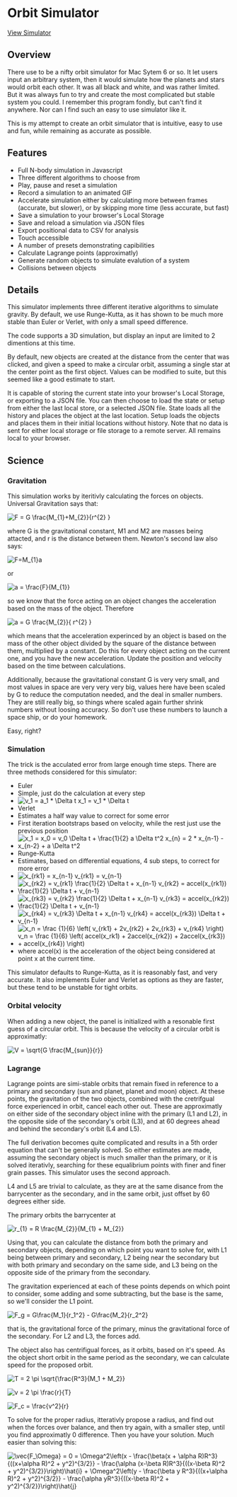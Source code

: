 # Orbit Simulator
[View Simulator](http://jdiwnab.github.io/OrbitSim/)

## Overview
There use to be a nifty orbit simulator for Mac Sytem 6 or so. It let users input an arbitrary system, then it would simulate how the planets and stars would orbit each other. It was all black and white, and was rather limited. But it was always fun to try and create the most complicated but stable system you could. I remember this program fondly, but can't find it anywhere. Nor can I find such an easy to use simulator like it.

This is my attempt to create an orbit simulator that is intuitive, easy to use and fun, while remaining as accurate as possible.

## Features
* Full N-body simulation in Javascript
* Three different algorithms to choose from
* Play, pause and reset a simulation
* Record a simulation to an animated GIF
* Accelerate simulation either by calculating more between frames (accurate, but slower), or by skipping more time (less accurate, but fast)
* Save a simulation to your browser's Local Storage
* Save and reload a simulation via JSON files
* Export positional data to CSV for analysis
* Touch accessible
* A number of presets demonstrating capibilities
* Calculate Lagrange points (approximatly)
* Generate random objects to simulate evalution of a system
* Collisions between objects

## Details
This simulator implements three different iterative algorithms to simulate gravity. By default, we use Runge-Kutta, as it has shown to be much more stable than Euler or Verlet, with only a small speed difference.

The code supports a 3D simulation, but display an input are limited to 2 dimentions at this time.

By default, new objects are created at the distance from the center that was clicked, and given a speed to make a circular orbit, assuming a single star at the center point as the first object. Values can be modified to suite, but this seemed like a good estimate to start.

It is capable of storing the current state into your browser's Local Storage, or exporting to a JSON file. You can then choose to load the state or setup from either the last local store, or a selected JSON file. State loads all the history and places the object at the last location. Setup loads the objects and places them in their initial locations without history. Note that no data is sent for either local storage or file storage to a remote server. All remains local to your browser.

## Science

### Gravitation

This simulation works by iteritivly calculating the forces on objects. Universal Gravitation says that:

![F = G \frac{M_{1}+M_{2}}{r^{2} }](http://mathurl.com/oc9ttnw.png)

where G is the gravitational constant, M1 and M2 are masses being attacted, and r is the distance between them. Newton's second law also says:

![F=M_{1}a](http://mathurl.com/q97l4ed.png)

or

![a =  \frac{F}{M_{1}}](http://mathurl.com/otezlxk.png)

so we know that the force acting on an object changes the acceleration based on the mass of the object. Therefore

![a = G  \frac{M_{2}}{ r^{2} }](http://mathurl.com/nn5xy82.png)

which means that the acceleration experinced by an object is based on the mass of the other object divided by the square of the distance between them, multiplied by a constant. Do this for every object acting on the current one, and you have the new acceleration. Update the position and velocity based on the time between calculations. 

Additionally, because the gravitational constant G is very very small, and most values in space are very very very big, values here have been scaled by G to reduce the computation needed, and the deal in smaller numbers. They are still really big, so things where scaled again further shrink numbers without loosing accuracy. So don't use these numbers to launch a space ship, or do your homework.

Easy, right?

### Simulation
The trick is the acculated error from large enough time steps. There are three methods considered for this simulator:
* Euler
 * Simple, just do the calculation at every step
 * ![v_1 = a_1 * \Delta t  x_1 = v_1 * \Delta t](http://mathurl.com/pea9fz3.png)
* Verlet
 * Estimates a half way value to correct for some error
 * First iteration bootstraps based on velocity, while the rest just use the previous position
 * ![x_1 = x_0 = v_0 \Delta t + \frac{1}{2} a \Delta t^2   x_{n} = 2 * x_{n-1} - x_{n-2} + a \Delta t^2](http://mathurl.com/ohcjkoa.png)
* Runge-Kutta
 * Estimates, based on differential equations, 4 sub steps, to correct for more error
 * ![x_{rk1} = x_{n-1}  v_{rk1} = v_{n-1}](http://mathurl.com/oo8fzlg.png)
 * ![x_{rk2} = v_{rk1} \frac{1}{2} \Delta t + x_{n-1}  v_{rk2} = accel(x_{rk1}) \frac{1}{2} \Delta t + v_{n-1}](http://mathurl.com/paolsf3.png)
 * ![x_{rk3} = v_{rk2} \frac{1}{2} \Delta t + x_{n-1}  v_{rk3} = accel(x_{rk2}) \frac{1}{2} \Delta t + v_{n-1}](http://mathurl.com/oe9vylq.png)
 * ![x_{rk4} = v_{rk3} \Delta t + x_{n-1}  v_{rk4} = accel(x_{rk3}) \Delta t + v_{n-1}](http://mathurl.com/p96r3ss.png)
 * ![x_n = \frac {1}{6} \left( v_{rk1} + 2v_{rk2} + 2v_{rk3} + v_{rk4} \right)  v_n = \frac {1}{6} \left( accel(x_rk1) + 2accel(x_{rk2}) + 2accel(x_{rk3}) + accel(x_{rk4}) \right)](http://mathurl.com/qgh6aor.png)
 * where accel(x) is the acceleration of the object being considered at point x at the current time.

This simulator defaults to Runge-Kutta, as it is reasonably fast, and very accurate. It also implements Euler and Verlet as options as they are faster, but these tend to be unstable for tight orbits.

### Orbital velocity
When adding a new object, the panel is initialized with a resonable first guess of a circular orbit. This is because the velocity of a circular orbit is approximatly:

![V = \sqrt{G \frac{M_{sun}}{r}}](http://mathurl.com/pmwtd4y.png)

### Lagrange

Lagrange points are simi-stable orbits that remain fixed in reference to a primary and secondary (sun and planet, planet and moon) object. At these points, the gravitation of the two objects, combined with the cretrifgual force experienced in orbit, cancel each other out. These are approximatly on either side of the secondary object inline with the primary (L1 and L2), in the opposite side of the secondary's orbit (L3), and at 60 degrees ahead and behind the secondary's orbit (L4 and L5).

The full derivation becomes quite complicated and results in a 5th order equation that can't be generally solved. So either estimates are made, assuming the secondary object is much smaller than the primary, or it is solved iterativly, searching for these equalibrium points with finer and finer grain passes. This simulator uses the second approach.

L4 and L5 are trivial to calculate, as they are at the same disance from the barrycenter as the secondary, and in the same orbit, just offset by 60 degrees either side.

The primary orbits the barrycenter at

![r_{1} = R \frac{M_{2}}{M_{1} + M_{2}}](http://mathurl.com/p9dmzsb.png)

Using that, you can calculate the distance from both the primary and secondary objects, depending on which point you want to solve for, with L1 being between primary and secondary, L2 being near the secondary but with both primary and secondary on the same side, and L3 being on the opposite side of the primary from the secondary.

The gravitation experienced at each of these points depends on which point to consider, some adding and some subtracting, but the base is the same, so we'll consider the L1 point.

![F_g = G\frac{M_1}{r_1^2} - G\frac{M_2}{r_2^2}](http://mathurl.com/o5regqe.png)

that is, the gravitational force of the primary, minus the gravitational force of the secondary. For L2 and L3, the forces add.

The object also has centrifigual forces, as it orbits, based on it's speed. As the object short orbit in the same period as the secondary, we can calculate speed for the proposed orbit.

![T = 2 \pi \sqrt{\frac{R^3}{M_1 + M_2}}](http://mathurl.com/oza88xq.png)

![v = 2 \pi \frac{r}{T}](http://mathurl.com/nc7z7k7.png)

![F_c = \frac{v^2}{r}](http://mathurl.com/pxyt5v3.png)

To solve for the proper radius, itterativly propose a radius, and find out when the forces over balance, and then try again, with a smaller step, until you find approximatly 0 difference. Then you have your solution. Much easier than solving this:

![\vec{F_\Omega} = 0 = \Omega^2\left(x - \frac{\beta(x + \alpha R)R^3}{((x+\alpha R)^2 + y^2)^{3/2}} - \frac{\alpha (x-\beta R)R^3}{((x-\beta R)^2 + y^2)^{3/2}}\right)\hat{i} + \Omega^2\left(y - \frac{\beta y R^3}{((x+\alpha R)^2 + y^2)^{3/2}} - \frac{\alpha yR^3}{((x-\beta R)^2 + y^2)^{3/2}}\right)\hat{j}](http://mathurl.com/opmbdp6.png)
